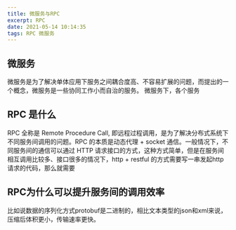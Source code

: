 ```yaml
---
title: 微服务与RPC
excerpt: RPC 
date: 2021-05-14 10:14:35
tags: RPC 微服务 
---
```

## 微服务
微服务是为了解决单体应用下服务之间耦合度高、不容易扩展的问题，而提出的一个概念，微服务是一些协同工作小而自治的服务。
微服务下，各个服务

## RPC 是什么
RPC 全称是 Remote Procedure Call, 即远程过程调用，是为了解决分布式系统下不同服务间调用的问题。RPC 的本质是动态代理 + socket 通信。一般情况下，不同服务间的通信可以通过 HTTP 请求接口的方式，这种方式简单，但是在服务间相互调用比较多、接口很多的情况下，http + restful 的方式需要写一串发起http请求的代码，那么就需要

## RPC为什么可以提升服务间的调用效率
比如说数据的序列化方式protobuf是二进制的，相比文本类型的json和xml来说，压缩后体积更小，传输速率更快。